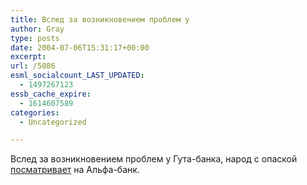 ```yaml
---
title: Вслед за возникновением проблем у
author: Gray
type: posts
date: 2004-07-06T15:31:17+00:00
excerpt:
url: /5086
esml_socialcount_LAST_UPDATED:
  - 1497267123
essb_cache_expire:
  - 1614607589
categories:
  - Uncategorized

---
```








Вслед за возникновением проблем у Гута-банка, народ с опаской <a href="http://www.livejournal.com/community/ru_finance/21831.html" target="_blank">посматривает</a> на Альфа-банк.